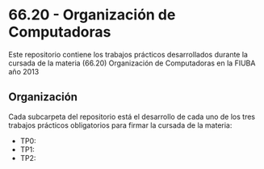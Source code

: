 # 66.20 - Organización de Computadoras

Este repositorio contiene los trabajos prácticos desarrollados durante la
cursada de la materia (66.20) Organización de Computadoras en la FIUBA año 2013

## Organización

Cada subcarpeta del repositorio está el desarrollo de cada uno de los tres
trabajos prácticos obligatorios para firmar la cursada de la materia:

* TP0: 
* TP1: 
* TP2: 

